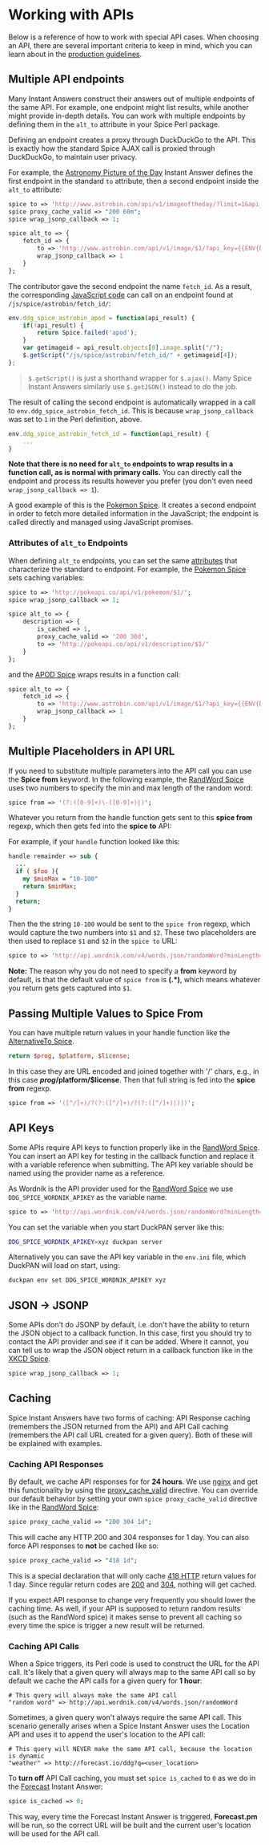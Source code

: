 # Working with APIs

Below is a reference of how to work with special API cases. When choosing an API, there are several important criteria to keep in mind, which you can learn about in the [production guidelines](http://docs.duckduckhack.com/submitting/checklist.html#do-you-plan-to-use-an-external-data-source).

## Multiple API endpoints

Many Instant Answers construct their answers out of multiple endpoints of the same API. For example, one endpoint might list results, while another might provide in-depth details. You can work with multiple endpoints by defining them in the `alt_to` attribute in your Spice Perl package.

Defining an endpoint creates a proxy through DuckDuckGo to the API. This is exactly how the standard Spice AJAX call is proxied through DuckDuckGo, to maintain user privacy.

For example, the [Astronomy Picture of the Day](https://duck.co/ia/view/apod) Instant Answer defines the first endpoint in the standard `to` attribute, then a second endpoint inside the `alt_to` attribute:

```perl
spice to => 'http://www.astrobin.com/api/v1/imageoftheday/?limit=1&api_key={{ENV{DDG_SPICE_ASTROBIN_APIKEY}}}&api_secret={{ENV{DDG_SPICE_ASTROBIN_APISECRET}}}&format=json$1';
spice proxy_cache_valid => "200 60m";
spice wrap_jsonp_callback => 1;

spice alt_to => {
    fetch_id => {
        to => 'http://www.astrobin.com/api/v1/image/$1/?api_key={{ENV{DDG_SPICE_ASTROBIN_APIKEY}}}&api_secret={{ENV{DDG_SPICE_ASTROBIN_APISECRET}}}&format=json',
        wrap_jsonp_callback => 1
    }
};
```

The contributor gave the second endpoint the name `fetch_id`. As a result, the corresponding [JavaScript code](https://github.com/duckduckgo/zeroclickinfo-spice/blob/master/share/spice/astrobin/apod/astrobin_apod.js) can call on an endpoint found at `/js/spice/astrobin/fetch_id/`:

```javascript
env.ddg_spice_astrobin_apod = function(api_result) {
    if(!api_result) {
        return Spice.failed('apod');
    }
    var getimageid = api_result.objects[0].image.split("/");
    $.getScript("/js/spice/astrobin/fetch_id/" + getimageid[4]);
};
```

> `$.getScript()` is just a shorthand wrapper for `$.ajax()`. Many Spice Instant Answers similarly use `$.getJSON()` instead to do the job.

The result of calling the second endpoint is automatically wrapped in a call to `env.ddg_spice_astrobin_fetch_id`. This is because `wrap_jsonp_callback` was set to `1` in the Perl definition, above.

```javascript
env.ddg_spice_astrobin_fetch_id = function(api_result) {
	...
}
```

**Note that there is no need for `alt_to` endpoints to wrap results in a function call, as is normal with primary calls.** You can directly call the endpoint and process its results however you prefer (you don't even need `wrap_jsonp_callback => 1`).

A good example of this is the [Pokemon Spice](https://duck.co/ia/view/pokemon_data). It creates a second endpoint in order to fetch more detailed information in the JavaScript; the endpoint is called directly and managed using JavaScript promises.

### Attributes of `alt_to` Endpoints

When defining `alt_to` endpoints, you can set the same [attributes](http://docs.duckduckhack.com/backend-reference/spice-attributes.html) that characterize the standard `to` endpoint. For example, the [Pokemon Spice](https://duck.co/ia/view/pokemon_data) sets caching variables:

```perl
spice to => 'http://pokeapi.co/api/v1/pokemon/$1/';
spice wrap_jsonp_callback => 1;

spice alt_to => {
	description => {
		is_cached => 1,
		proxy_cache_valid => '200 30d',
		to => 'http://pokeapi.co/api/v1/description/$1/'
	}
};
```

and the [APOD Spice](https://duck.co/ia/view/apod) wraps results in a function call:

```perl
spice alt_to => {
    fetch_id => {
        to => 'http://www.astrobin.com/api/v1/image/$1/?api_key={{ENV{DDG_SPICE_ASTROBIN_APIKEY}}}&api_secret={{ENV{DDG_SPICE_ASTROBIN_APISECRET}}}&format=json',
        wrap_jsonp_callback => 1
    }
};
```

## Multiple Placeholders in API URL

If you need to substitute multiple parameters into the API call you can use the **Spice from** keyword. In the following example, the [RandWord Spice](https://github.com/duckduckgo/zeroclickinfo-spice/blob/master/lib/DDG/Spice/RandWord.pm) uses two numbers to specify the min and max length of the random word:

```perl
spice from => '(?:([0-9]+)\-([0-9]+)|)';
```

Whatever you return from the handle function gets sent to this **spice from** regexp, which then gets fed into the **spice to** API:

For example, if your `handle` function looked like this:

```perl
handle remainder => sub {
  ...
  if ( $foo ){
    my $minMax = "10-100"
    return $minMax;
  }
  return;
}
```

Then the the string `10-100` would be sent to the `spice from` regexp, which would capture the two numbers into `$1` and `$2`. These two placeholders are then used to replace `$1` and `$2` in the `spice to` URL:

```perl
spice to => 'http://api.wordnik.com/v4/words.json/randomWord?minLength=$1&maxLength=$2&api_key={{ENV{DDG_SPICE_WORDNIK_APIKEY}}}&callback={{callback}}';
```

**Note:** The reason why you do not need to specify a **from** keyword by default, is that the default value of `spice from` is **(.*)**, which means whatever you return gets gets captured into `$1`.

## Passing Multiple Values to Spice From

You can have multiple return values in your handle function like the [AlternativeTo Spice](https://github.com/duckduckgo/zeroclickinfo-spice/blob/master/lib/DDG/Spice/AlternativeTo.pm).

```perl
return $prog, $platform, $license;
```

In this case they are URL encoded and joined together with '/' chars, e.g., in this case **$prog/$platform/$license**. Then that full string is fed into the **spice from** regexp.

```perl
spice from => '([^/]+)/?(?:([^/]+)/?(?:([^/]+)|)|)';
```

## API Keys

Some APIs require API keys to function properly like in the [RandWord Spice](https://github.com/duckduckgo/zeroclickinfo-spice/blob/master/lib/DDG/Spice/RandWord.pm). You can insert an API key for testing in the callback function and replace it with a variable reference when submitting. The API key variable should be named using the provider name as a reference.

As Wordnik is the API provider used for the [RandWord Spice](https://github.com/duckduckgo/zeroclickinfo-spice/blob/master/lib/DDG/Spice/RandWord.pm) we use `DDG_SPICE_WORDNIK_APIKEY` as the variable name.

```perl
spice to => 'http://api.wordnik.com/v4/words.json/randomWord?minLength=$1&maxLength=$2&api_key={{ENV{DDG_SPICE_WORDNIK_APIKEY}}}&callback={{callback}}';
```

You can set the variable when you start DuckPAN server like this:

```bash
DDG_SPICE_WORDNIK_APIKEY=xyz duckpan server
```

Alternatively you can save the API key variable in the `env.ini` file, which DuckPAN will load on start, using:

```bash
duckpan env set DDG_SPICE_WORDNIK_APIKEY xyz
```

## JSON -> JSONP

Some APIs don't do JSONP by default, i.e. don't have the ability to return the JSON object to a callback function. In this case, first you should try to contact the API provider and see if it can be added. Where it cannot, you can tell us to wrap the JSON object return in a callback function like in the [XKCD Spice](https://github.com/duckduckgo/zeroclickinfo-spice/blob/master/lib/DDG/Spice/Xkcd/Display.pm).

```perl
spice wrap_jsonp_callback => 1;
```

## Caching

Spice Instant Answers have two forms of caching: API Response caching (remembers the JSON returned from the API) and API Call caching (remembers the API call URL created for a given query). Both of these will be explained with examples.

<!-- /summary -->

### Caching API Responses

By default, we cache API responses for for **24 hours**. We use [nginx](https://duckduckgo.com/?q=nginx) and get this functionality by using the [proxy_cache_valid](http://wiki.nginx.org/HttpProxyModule#proxy_cache_valid) directive. You can override our default behavior by setting your own `spice proxy_cache_valid` directive like in the [RandWord Spice](https://github.com/duckduckgo/zeroclickinfo-spice/blob/master/lib/DDG/Spice/RandWord.pm):

```perl
spice proxy_cache_valid => "200 304 1d";
```

This will cache any HTTP 200 and 304 responses for 1 day. You can also force API responses to **not** be cached like so:

```perl
spice proxy_cache_valid => "418 1d";
```

This is a special declaration that will only cache [418 HTTP](https://duckduckgo.com/?q=HTTP+418) return values for 1 day. Since regular return codes are [200](https://duckduckgo.com/?q=HTTP+200) and [304](https://duckduckgo.com/?q=HTTP+304), nothing will get cached.

If you expect API response to change very frequently you should lower the caching time. As well, if your API is supposed to return random results (such as the RandWord spice) it makes sense to prevent all caching so every time the spice is trigger a new result will be returned.

### Caching API Calls

When a Spice triggers, its Perl code is used to construct the URL for the API call. It's likely that a given query will always map to the same API call so by default we cache the API calls for a given query for **1 hour**:

```
# This query will always make the same API call
"random word" => http://api.wordnik.com/v4/words.json/randomWord
```

Sometimes, a given query won't always require the same API call. This scenario generally arises when a Spice Instant Answer uses the Location API and uses it to append the user's location to the API call:

```
# This query will NEVER make the same API call, because the location is dynamic
"weather" => http://forecast.io/ddg?q=<user_location>
```

To **turn off** API Call caching, you must set `spice is_cached` to `0` as we do in the [Forecast](https://github.com/duckduckgo/zeroclickinfo-spice/blob/master/lib/DDG/Spice/Forecast.pm) Instant Answer:

```perl
spice is_cached => 0;
```

This way, every time the Forecast Instant Answer is triggered, **Forecast.pm** will be run, so the correct URL will be built and  the current user's location will be used for the API call.
